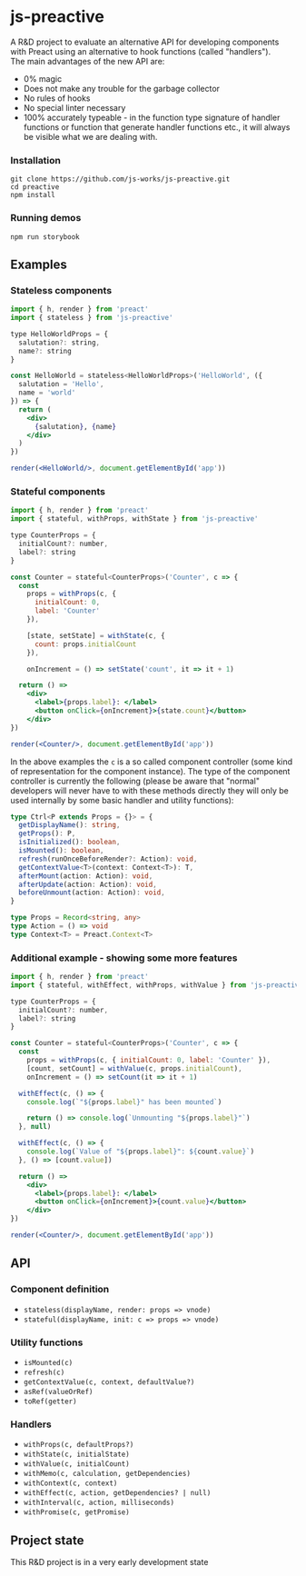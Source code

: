 # js-preactive 

A R&D project to evaluate an alternative API for developing components
with Preact using an alternative to hook functions (called "handlers").<br>
The main advantages of the new API are:

- 0% magic
- Does not make any trouble for the garbage collector
- No rules of hooks
- No special linter necessary
- 100% accurately typeable - in the function type signature
  of handler functions or function that generate handler functions etc.,
  it will always be visible what we are dealing with.

### Installation

```
git clone https://github.com/js-works/js-preactive.git
cd preactive
npm install
```

### Running demos

```
npm run storybook
```

## Examples

### Stateless components

```jsx
import { h, render } from 'preact'
import { stateless } from 'js-preactive'

type HelloWorldProps = {
  salutation?: string,
  name?: string
}

const HelloWorld = stateless<HelloWorldProps>('HelloWorld', ({
  salutation = 'Hello',
  name = 'world'
}) => {
  return (
    <div>
      {salutation}, {name}
    </div>
  )
})

render(<HelloWorld/>, document.getElementById('app'))
```

### Stateful components

```jsx
import { h, render } from 'preact'
import { stateful, withProps, withState } from 'js-preactive'

type CounterProps = {
  initialCount?: number,
  label?: string
}

const Counter = stateful<CounterProps>('Counter', c => {
  const
    props = withProps(c, {
      initialCount: 0,
      label: 'Counter'
    }),

    [state, setState] = withState(c, {
      count: props.initialCount
    }),

    onIncrement = () => setState('count', it => it + 1)

  return () =>
    <div>
      <label>{props.label}: </label>
      <button onClick={onIncrement}>{state.count}</button>
    </div>
})

render(<Counter/>, document.getElementById('app'))
```

In the above examples the `c` is a so called component controller
(some kind of representation for the component instance).
The type of the component controller is currently the following
(please be aware that "normal" developers will never have to with these
methods directly they will only be used internally by some basic
handler and utility functions):

```typescript
type Ctrl<P extends Props = {}> = {
  getDisplayName(): string,
  getProps(): P,
  isInitialized(): boolean,
  isMounted(): boolean,
  refresh(runOnceBeforeRender?: Action): void,
  getContextValue<T>(context: Context<T>): T,
  afterMount(action: Action): void,
  afterUpdate(action: Action): void,
  beforeUnmount(action: Action): void,
}

type Props = Record<string, any>
type Action = () => void
type Context<T> = Preact.Context<T>
```

### Additional example - showing some more features

```jsx
import { h, render } from 'preact'
import { stateful, withEffect, withProps, withValue } from 'js-preactive'

type CounterProps = {
  initialCount?: number,
  label?: string
}

const Counter = stateful<CounterProps>('Counter', c => {
  const
    props = withProps(c, { initialCount: 0, label: 'Counter' }),
    [count, setCount] = withValue(c, props.initialCount),
    onIncrement = () => setCount(it => it + 1)

  withEffect(c, () => {
    console.log(`"${props.label}" has been mounted`)

    return () => console.log(`Unmounting "${props.label}"`)
  }, null)

  withEffect(c, () => {
    console.log(`Value of "${props.label}": ${count.value}`)
  }, () => [count.value])

  return () =>
    <div>
      <label>{props.label}: </label>
      <button onClick={onIncrement}>{count.value}</button>
    </div>
})

render(<Counter/>, document.getElementById('app'))
```

## API

### Component definition

- `stateless(displayName, render: props => vnode)`
- `stateful(displayName, init: c => props => vnode)`

### Utility functions

- `isMounted(c)`
- `refresh(c)`
- `getContextValue(c, context, defaultValue?)`
- `asRef(valueOrRef)`
- `toRef(getter)`

### Handlers

- `withProps(c, defaultProps?)`
- `withState(c, initialState)`
- `withValue(c, initialCount)`
- `withMemo(c, calculation, getDependencies)`
- `withContext(c, context)`
- `withEffect(c, action, getDependencies? | null)`
- `withInterval(c, action, milliseconds)`
- `withPromise(c, getPromise)`

## Project state

This R&D project is in a very early development state
